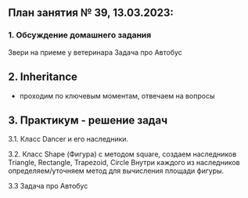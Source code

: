 ## План занятия № 39, 13.03.2023:

### 1. Обсуждение домашнего задания
Звери на приеме у ветеринара
Задача про Автобус

## 2. Inheritance
- проходим по ключевым моментам, отвечаем на вопросы

## 3. Практикум - решение задач
3.1. Класс Dancer и его наследники. 

3.2. Класс Shape (Фигура) с методом square, создаем наследников Triangle, Rectangle, Trapezoid, Circle
Внутри каждого из наследников определяем/уточняем метод для вычисления площади фигуры.

3.3 Задача про Автобус



